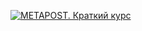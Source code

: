 [![METAPOST. Краткий курс](http://mech.math.msu.su/~shvetz/54/inf/metapost/mpshort-cover.svg)](http://mech.math.msu.su/~shvetz/54/inf/metapost/mpshort.pdf)

